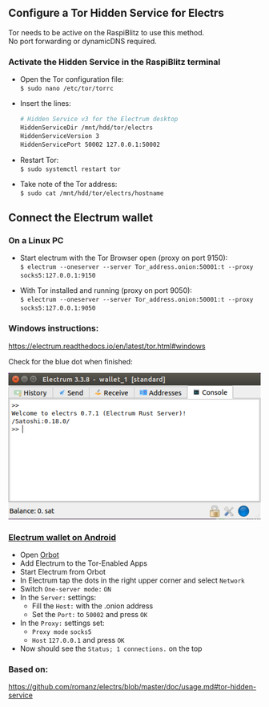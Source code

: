 ## Configure a Tor Hidden Service for Electrs

Tor needs to be active on the RaspiBlitz to use this method.  
No port forwarding or dynamicDNS required.

### Activate the Hidden Service in the RaspiBlitz terminal
* Open the Tor configuration file:  
`$ sudo nano /etc/tor/torrc`

* Insert the lines:
    ```bash
    # Hidden Service v3 for the Electrum desktop
    HiddenServiceDir /mnt/hdd/tor/electrs
    HiddenServiceVersion 3
    HiddenServicePort 50002 127.0.0.1:50002
    ```
* Restart Tor:   
`$ sudo systemctl restart tor` 

* Take note of the Tor address:  
`$ sudo cat /mnt/hdd/tor/electrs/hostname`

## Connect the Electrum wallet
### On a Linux PC

* Start electrum with the Tor Browser open (proxy on port 9150):  
`$ electrum --oneserver --server Tor_address.onion:50001:t --proxy socks5:127.0.0.1:9150`

* With Tor installed and running (proxy on port 9050):   
`$ electrum --oneserver --server Tor_address.onion:50001:t --proxy socks5:127.0.0.1:9050`

### Windows instructions:  
https://electrum.readthedocs.io/en/latest/tor.html#windows


Check for the blue dot when finished:

![electrum behind Tor](/electrs/images/electrum_tor.png)

### [Electrum wallet on Android](https://play.google.com/store/apps/details?id=org.electrum.electrum&hl=en)
* Open [Orbot](https://play.google.com/store/apps/details?id=org.torproject.android&hl=en)
* Add Electrum to the Tor-Enabled Apps
* Start Electrum from Orbot
* In Electrum tap the dots in the right upper corner and select `Network`
* Switch `One-server mode:` `ON`
* In the `Server:` settings:   
    * Fill the `Host:` with the .onion address
    * Set the `Port:` to `50002` and press `OK`
* In the `Proxy:` settings set:
    * `Proxy mode` `socks5`
    * `Host` `127.0.0.1` and press `OK`
* Now should see the `Status; 1 connections.` on the top

### Based on:  
https://github.com/romanz/electrs/blob/master/doc/usage.md#tor-hidden-service
